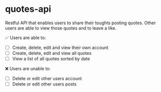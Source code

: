 # quotes-api

Restful API that enables users to share their toughts posting quotes. Other users are able to view those quotes and to leave a like.

&#9989; Users are able to:

* [ ] Create, delete, edit and view their own account
* [ ] Create, delete, edit and view all quotes
* [ ] View a list of all quotes sorted by date

&#10060; Users are unable to:
* [ ] Delete or edit other users account
* [ ] Delete or edit other users posts
